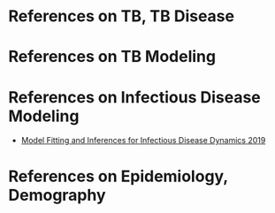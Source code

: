 # References on TB, TB Disease

# References on TB Modeling

# References on Infectious Disease Modeling

- [Model Fitting and Inferences for Infectious Disease Dynamics 2019](http://sbfnk.github.io/mfiidd/index.html)

# References on Epidemiology, Demography
